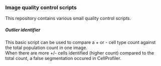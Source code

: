 <h3> Image quality control scripts </h3>

This repository contains various small quality control scripts. <br>

<h5> Outlier identifier </h5>
This basic script can be used to compare a + or - cell type count against the total population count in one image. <br>
When there are more +/- cells identified (higher count) compared to the total count, a false segmentation occured in CellProfiler. <br>
